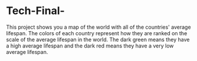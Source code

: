 # Tech-Final-
This project shows you a map of the world with all of the countries' average lifespan. The colors of each country represent how they are ranked on the scale of the average lifespan in the world. The dark green means they have a high average lifespan and the dark red means they have a very low average lifespan. 
